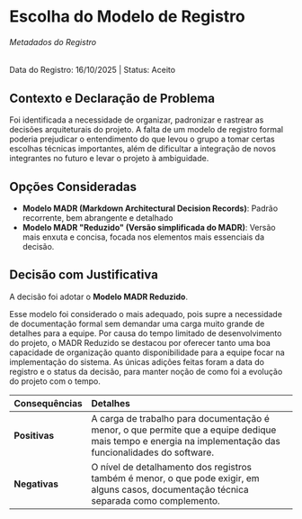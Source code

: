 # Escolha do Modelo de Registro

###### Metadados do Registro
Data do Registro: 16/10/2025 | Status: Aceito

## Contexto e Declaração de Problema
Foi identificada a necessidade de organizar, padronizar e rastrear as decisões arquiteturais do projeto. A falta de um modelo de registro formal poderia prejudicar o entendimento do que levou o grupo a tomar certas escolhas técnicas importantes, além de dificultar a integração de novos integrantes no futuro e levar o projeto à ambiguidade.

## Opções Consideradas
* **Modelo MADR (Markdown Architectural Decision Records)**: Padrão recorrente, bem abrangente e detalhado
* **Modelo MADR "Reduzido" (Versão simplificada do MADR)**: Versão mais enxuta e concisa, focada nos elementos mais essenciais da decisão.

## Decisão com Justificativa
A decisão foi adotar o **Modelo MADR Reduzido**.

Esse modelo foi considerado o mais adequado, pois supre a necessidade de documentação formal sem demandar uma carga muito grande de detalhes para a equipe. Por causa do tempo limitado de desenvolvimento do projeto, o MADR Reduzido se destacou por oferecer tanto uma boa capacidade de organização quanto disponibilidade para a equipe focar na implementação do sistema.
As únicas adições feitas foram a data do registro e o status da decisão, para manter noção de como foi a evolução do projeto com o tempo.

| Consequências | Detalhes |
| :--- | :--- |
| **Positivas** | A carga de trabalho para documentação é menor, o que permite que a equipe dedique mais tempo e energia na implementação das funcionalidades do software. |
| **Negativas** | O nível de detalhamento dos registros também é menor, o que pode exigir, em alguns casos, documentação técnica separada como complemento. |
